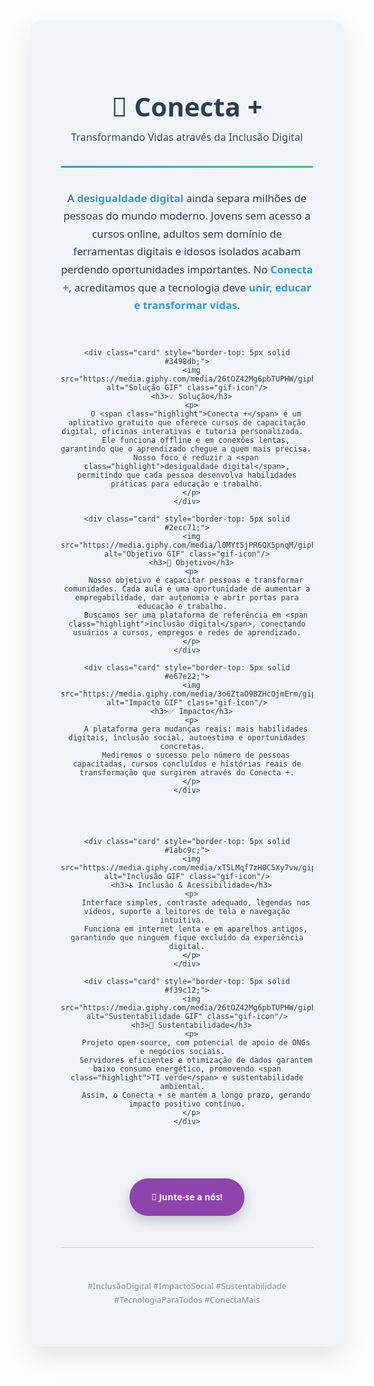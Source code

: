 <div style="font-family: 'Segoe UI', Tahoma, Geneva, Verdana, sans-serif; background-color: #f0f4f8; padding: 50px; border-radius: 20px; text-align:center; color: #2c3e50; max-width: 900px; margin: auto; box-shadow: 0 15px 40px rgba(0,0,0,0.1);">

  <style>
    .card {
      background: white;
      padding: 25px;
      border-radius: 20px;
      flex: 1;
      min-width: 250px;
      max-width: 300px;
      box-shadow: 0 10px 25px rgba(0,0,0,0.15);
      transition: transform 0.3s, box-shadow 0.3s;
      text-align: left;
    }

    .card:hover {
      transform: translateY(-10px);
      box-shadow: 0 15px 35px rgba(0,0,0,0.2);
    }

    .highlight {
      color: #3498db;
      font-weight: bold;
    }

    .button {
      display:inline-block;
      background: #8e44ad;
      color:white;
      padding: 18px 35px;
      border-radius: 50px;
      text-decoration:none;
      font-weight:bold;
      box-shadow:0 8px 20px rgba(0,0,0,0.2);
      transition: all 0.3s ease;
      margin-top: 30px;
    }

    .button:hover {
      background: #732d91;
      transform: scale(1.05);
    }

    .gif-icon {
      width: 80px;
      height: 80px;
      margin-bottom: 15px;
      display:block;
      margin-left:auto;
      margin-right:auto;
    }

    p { line-height: 1.7em; }
  </style>

  <h1 style="font-size:3em; margin-bottom:10px;">🌟 Conecta +</h1>
  <h3 style="font-weight:400; margin-top:0; color:#34495e;">Transformando Vidas através da Inclusão Digital</h3>

  <hr style="border: 0; height: 3px; background: linear-gradient(to right, #3498db, #2ecc71); margin: 35px 0; border-radius: 3px;">

  <p style="font-size:1.2em; max-width:750px; margin:auto;">
    A <span class="highlight">desigualdade digital</span> ainda separa milhões de pessoas do mundo moderno. Jovens sem acesso a cursos online, adultos sem domínio de ferramentas digitais e idosos isolados acabam perdendo oportunidades importantes.  
    No <span class="highlight">Conecta +</span>, acreditamos que a tecnologia deve <span class="highlight">unir, educar e transformar vidas</span>.
  </p>

  <div style="display:flex; justify-content:center; gap: 30px; margin: 40px 0; flex-wrap: wrap;">

    <div class="card" style="border-top: 5px solid #3498db;">
      <img src="https://media.giphy.com/media/26tOZ42Mg6pbTUPHW/giphy.gif" alt="Solução GIF" class="gif-icon"/>
      <h3>💡 Solução</h3>
      <p>
        O <span class="highlight">Conecta +</span> é um aplicativo gratuito que oferece cursos de capacitação digital, oficinas interativas e tutoria personalizada.  
        Ele funciona offline e em conexões lentas, garantindo que o aprendizado chegue a quem mais precisa.  
        Nosso foco é reduzir a <span class="highlight">desigualdade digital</span>, permitindo que cada pessoa desenvolva habilidades práticas para educação e trabalho.
      </p>
    </div>

    <div class="card" style="border-top: 5px solid #2ecc71;">
      <img src="https://media.giphy.com/media/l0MYt5jPR6QX5pnqM/giphy.gif" alt="Objetivo GIF" class="gif-icon"/>
      <h3>🎯 Objetivo</h3>
      <p>
        Nosso objetivo é capacitar pessoas e transformar comunidades. Cada aula é uma oportunidade de aumentar a empregabilidade, dar autonomia e abrir portas para educação e trabalho.  
        Buscamos ser uma plataforma de referência em <span class="highlight">inclusão digital</span>, conectando usuários a cursos, empregos e redes de aprendizado.
      </p>
    </div>

    <div class="card" style="border-top: 5px solid #e67e22;">
      <img src="https://media.giphy.com/media/3o6ZtaO9BZHcOjmErm/giphy.gif" alt="Impacto GIF" class="gif-icon"/>
      <h3>✅ Impacto</h3>
      <p>
        A plataforma gera mudanças reais: mais habilidades digitais, inclusão social, autoestima e oportunidades concretas.  
        Mediremos o sucesso pelo número de pessoas capacitadas, cursos concluídos e histórias reais de transformação que surgirem através do Conecta +.
      </p>
    </div>
  </div>

  <div style="display:flex; justify-content:center; gap: 30px; margin: 40px 0; flex-wrap: wrap;">

    <div class="card" style="border-top: 5px solid #1abc9c;">
      <img src="https://media.giphy.com/media/xT5LMqf7zH0C5Xy7vw/giphy.gif" alt="Inclusão GIF" class="gif-icon"/>
      <h3>♿ Inclusão & Acessibilidade</h3>
      <p>
        Interface simples, contraste adequado, legendas nos vídeos, suporte a leitores de tela e navegação intuitiva.  
        Funciona em internet lenta e em aparelhos antigos, garantindo que ninguém fique excluído da experiência digital.
      </p>
    </div>

    <div class="card" style="border-top: 5px solid #f39c12;">
      <img src="https://media.giphy.com/media/26tOZ42Mg6pbTUPHW/giphy.gif" alt="Sustentabilidade GIF" class="gif-icon"/>
      <h3>🌱 Sustentabilidade</h3>
      <p>
        Projeto open-source, com potencial de apoio de ONGs e negócios sociais.  
        Servidores eficientes e otimização de dados garantem baixo consumo energético, promovendo <span class="highlight">TI verde</span> e sustentabilidade ambiental.  
        Assim, o Conecta + se mantém a longo prazo, gerando impacto positivo contínuo.
      </p>
    </div>
  </div>

  <a href="#contribua" class="button">🤝 Junte-se a nós!</a>

  <hr style="border:0; height:1px; background:#ccc; margin: 50px 0;">

  <p style="color:#7f8c8d; font-size:0.95em;">#InclusãoDigital #ImpactoSocial #Sustentabilidade #TecnologiaParaTodos #ConectaMais</p>

</div>

